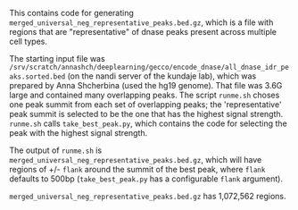 This contains code for generating `merged_universal_neg_representative_peaks.bed.gz`,
which is a file with regions that are "representative"
of dnase peaks present across multiple cell types.

The starting input file was
`/srv/scratch/annashch/deeplearning/gecco/encode_dnase/all_dnase_idr_peaks.sorted.bed`
(on the nandi server of the kundaje lab), which was prepared by Anna Shcherbina
(used the hg19 genome). That file was 3.6G large and contained many overlapping peaks.
The script  `runme.sh` choses one peak summit from each set of
overlapping peaks; the 'representative' peak summit is selected to be the one
that has the highest signal strength. `runme.sh`
calls `take_best_peak.py`, which contains the code for selecting the peak
with the highest signal strength.

The output of `runme.sh` is `merged_universal_neg_representative_peaks.bed.gz`,
which will have regions of +/- `flank` around the summit of the best peak, where
`flank` defaults to 500bp (`take_best_peak.py` has a configurable `flank` argument).

`merged_universal_neg_representative_peaks.bed.gz` has 1,072,562 regions.
